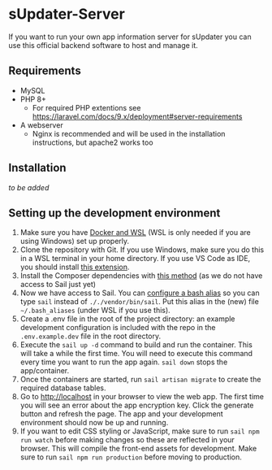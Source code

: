 # sUpdater-Server
If you want to run your own app information server for sUpdater you can use this official backend software to host and manage it.

## Requirements
- MySQL
- PHP 8+
  - For required PHP extentions see https://laravel.com/docs/9.x/deployment#server-requirements
- A webserver
  - Nginx is recommended and will be used in the installation instructions, but apache2 works too

## Installation
*to be added*

## Setting up the development environment
1. Make sure you have [Docker and WSL](https://docs.docker.com/desktop/windows/install/) (WSL is only needed if you are using Windows) set up properly. 
1. Clone the repository with Git. If you use Windows, make sure you do this in a WSL terminal in your home directory. If you use VS Code as IDE, you should install [this extension](https://marketplace.visualstudio.com/items?itemName=ms-vscode-remote.remote-wsl).
1. Install the Composer dependencies with [this method](https://laravel.com/docs/9.x/sail#installing-composer-dependencies-for-existing-projects) (as we do not have access to Sail just yet)
1. Now we have access to Sail. You can [configure a bash alias](https://laravel.com/docs/9.x/sail#configuring-a-bash-alias) so you can type `sail` instead of `././vendor/bin/sail`. Put this alias in the (new) file `~/.bash_aliases` (under WSL if you use this).
1. Create a .env file in the root of the project directory: an example development configuration is included with the repo in the `.env.example.dev` file in the root directory.
1. Execute the `sail up -d` command to build and run the container. This will take a while the first time. You will need to execute this command every time you want to run the app again. `sail down` stops the app/container.
1. Once the containers are started, run `sail artisan migrate` to create the required database tables.
1. Go to [http://localhost](http://localhost) in your browser to view the web app. The first time you will see an error about the app encryption key. Click the generate button and refresh the page. The app and your development environment should now be up and running.
1. If you want to edit CSS styling or JavaScript, make sure to run `sail npm run watch` before making changes so these are reflected in your browser. This will compile the front-end assets for development. Make sure to run `sail npm run production` before moving to production.
